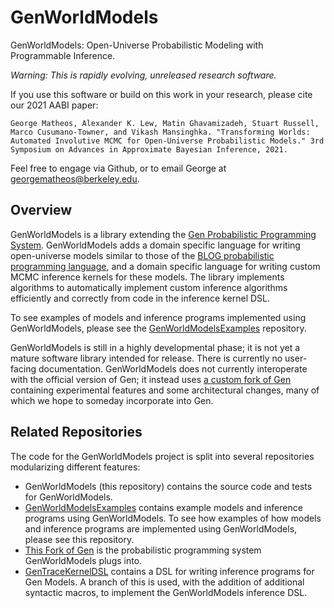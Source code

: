 # GenWorldModels

GenWorldModels: Open-Universe Probabilistic Modeling with Programmable Inference.

*Warning: This is rapidly evolving, unreleased research software.*

If you use this software or build on this work in your research, please cite our 2021 AABI paper:
```
George Matheos, Alexander K. Lew, Matin Ghavamizadeh, Stuart Russell, Marco Cusumano-Towner, and Vikash Mansinghka. "Transforming Worlds: Automated Involutive MCMC for Open-Universe Probabilistic Models." 3rd Symposium on Advances in Approximate Bayesian Inference, 2021.
```

Feel free to engage via Github, or to email George at georgematheos@berkeley.edu.

## Overview
GenWorldModels is a library extending the [Gen Probabilistic Programming System](https://www.gen.dev).  GenWorldModels adds a domain specific language for writing open-universe models similar to those of the [BLOG probabilistic programming language](https://bayesianlogic.github.io), and a domain specific language for writing custom MCMC inference kernels for these models.  The library implements algorithms to automatically
implement custom inference algorithms efficiently and correctly from code in the inference kernel DSL.

To see examples of models and inference programs implemented using GenWorldModels,
please see the [GenWorldModelsExamples](https://github.com/georgematheos/GenWorldModelsExamples.jl) repository.

GenWorldModels is still in a highly developmental phase;
it is not yet a mature software library intended for release.
There is currently no user-facing documentation.
GenWorldModels does not currently interoperate with the official
version of Gen; it instead uses [a custom fork of Gen](https://github.com/georgematheos/Gen/tree/genworldmodels-main) containing experimental features
and some architectural changes, many of which we hope to someday incorporate into Gen.

## Related Repositories
The code for the GenWorldModels project is split into several repositories modularizing different features:
- GenWorldModels (this repository) contains the source code and tests for GenWorldModels.
- [GenWorldModelsExamples](https://github.com/georgematheos/GenWorldModelsExamples.jl) contains example models and inference programs using GenWorldModels.
  To see how examples of how models and inference programs are implemented using GenWorldModels, please
  see this repository.
- [This Fork of Gen](https://github.com/georgematheos/Gen/tree/genworldmodels-main) is the probabilistic programming system GenWorldModels plugs into.
- [GenTraceKernelDSL](https://github.com/probcomp/GenTraceKernelDSL.jl/tree/genworldmodels-main) contains a DSL for writing inference programs for Gen Models.
  A branch of this is used, with the addition of additional syntactic macros, to implement
  the GenWorldModels inference DSL.